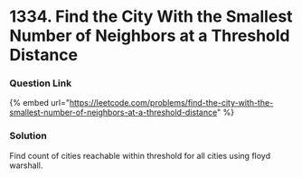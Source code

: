 # 1334. Find the City With the Smallest Number of Neighbors at a Threshold Distance

### Question Link

{% embed url="https://leetcode.com/problems/find-the-city-with-the-smallest-number-of-neighbors-at-a-threshold-distance" %}

### Solution

Find count of cities reachable within threshold for all cities using floyd warshall.

```python
```
